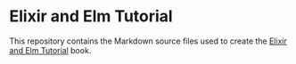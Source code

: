 # Elixir and Elm Tutorial

This repository contains the Markdown source files used to create the
[Elixir and Elm Tutorial](https://leanpub.com/elixir-elm-tutorial) book.

